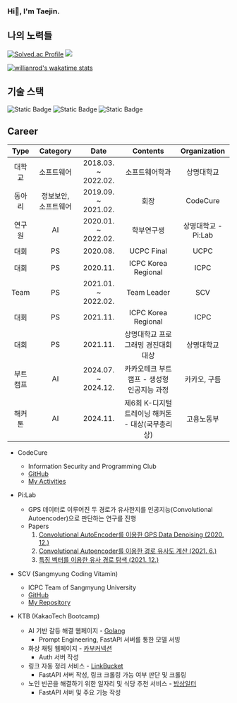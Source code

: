 ### Hi👋, I'm Taejin.

<!--
**Taejin1221/Taejin1221** is a ✨ _special_ ✨ repository because its `README.md` (this file) appears on your GitHub profile.

Here are some ideas to get you started:

- 🔭 I’m currently working on ...
- 🌱 I’m currently learning ...
- 👯 I’m looking to collaborate on ...
- 🤔 I’m looking for help with ...
- 💬 Ask me about ...
- 📫 How to reach me: ...
- 😄 Pronouns: ...
- ⚡ Fun fact: ...
-->

## 나의 노력들
[![Solved.ac Profile](http://mazassumnida.wtf/api/v2/generate_badge?boj=jin99)](https://solved.ac/profile/jin99/) <img src="http://mazandi.herokuapp.com/api?handle=jin99&theme=dark"/>

[![willianrod's wakatime stats](https://github-readme-stats.vercel.app/api/wakatime?username=wrathlion&theme=dracula&layout=compact)](https://wakatime.com/@wrathlion)

## 기술 스택
![Static Badge](https://img.shields.io/badge/Python-3766AB?style=for-the-badge&logo=Python&logoColor=white&logoSize=amg)
![Static Badge](https://img.shields.io/badge/FastAPI-429488?style=for-the-badge&logo=FastAPI&logoColor=white&logoSize=amg)
![Static Badge](https://img.shields.io/badge/Tensorflow-EF8A33?style=for-the-badge&logo=Tensorflow&logoColor=white&logoSize=amg)

## Career
| Type   | Category        | Date                | Contents                        | Organization       |
|:------:|:---------------:|:-------------------:|:-------------------------------:|:------------------:|
|  대학교  | 소프트웨어         | 2018.03. ~ 2022.02. | 소프트웨어학과                       | 상명대학교 |
|  동아리  | 정보보안, 소프트웨어 | 2019.09. ~ 2021.02. | 회장                              | CodeCure |
|  연구원  | AI              | 2020.01. ~ 2022.02. | 학부연구생                          | 상명대학교 - Pi:Lab |
|   대회  | PS               | 2020.08.            | UCPC Final                       | UCPC |
|   대회  | PS               | 2020.11.            | ICPC Korea Regional              | ICPC |
|  Team  | PS               | 2021.01. ~ 2022.02. | Team Leader                      | SCV |
|   대회  | PS               | 2021.11.            | ICPC Korea Regional              | ICPC |
|   대회  | PS               | 2021.11.            | 상명대학교 프로그래밍 경진대회 대상       | 상명대학교 |
| 부트캠프 | AI               | 2024.07. ~ 2024.12. | 카카오테크 부트캠프 - 생성형 인공지능 과정 | 카카오, 구름 |
|  해커톤 | AI               | 2024.11.            | 제6회 K-디지털 트레이닝 해커톤 - 대상(국무총리 상) | 고용노동부 |

* CodeCure
  * Information Security and Programming Club
  * [GitHub](https://github.com/CodeCure-SMU)
  * [My Activities](https://github.com/taejin1221/CodeCure)
 
* Pi:Lab
  * GPS 데이터로 이루어진 두 경로가 유사한지를 인공지능(Convolutional Autoencoder)으로 판단하는 연구를 진행
  * Papers
    1. [Convolutional AutoEncoder를 이용한 GPS Data Denoising (2020. 12.)](https://dbpia.co.kr/journal/articleDetail?nodeId=NODE10529969)
    2. [Convolutional Autoencoder를 이용한 경로 유사도 계산 (2021. 6.)](https://dbpia.co.kr/journal/articleDetail?nodeId=NODE10583456)
    3. [특징 벡터를 이용한 유사 경로 탐색 (2021. 12.)](https://dbpia.co.kr/journal/articleDetail?nodeId=NODE11036127)
  
* SCV (Sangmyung Coding Vitamin)
  * ICPC Team of Sangmyung University
  * [GitHub](https://github.com/Sangmyung-ICPC-Team)
  * [My Repository](https://github.com/Sangmyung-ICPC-Team/Taejin)

* KTB (KakaoTech Bootcamp)
  * AI 기반 갈등 해결 웹페이지 - [Golang](https://github.com/KTB-Hackathon-GoLang/GoLang-AI)
    * Prompt Engineering, FastAPI 서버를 통한 모델 서빙
  * 화상 채팅 웹페이지 - [카부커넥션](https://github.com/KakaoTech-BootCamp-Team-2/Kaboo-Auth)
    * Auth 서버 작성
  * 링크 자동 정리 서비스 - [LinkBucket](https://link-bucket.animal-squad.uk/)
    * FastAPI 서버 작성, 링크 크롤링 가능 여부 판단 및 크롤링
  * 노인 빈곤을 해결하기 위한 일자리 및 식당 추천 서비스 - [밥상일터](https://github.com/Work-Plate/WorkPlate-AI)
    * FastAPI 서버 및 주요 기능 작성
